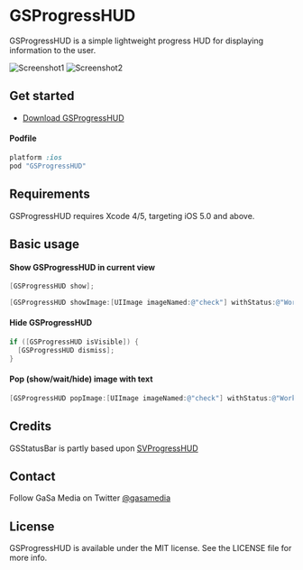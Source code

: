 # GSProgressHUD

GSProgressHUD is a simple lightweight progress HUD for displaying information to the user.

![Screenshot1](https://dl.dropboxusercontent.com/u/7865025/github/GSProgressHUD/Screen%20Shot%202014-02-17%20at%2012.49.51.png)
![Screenshot2](https://dl.dropboxusercontent.com/u/7865025/github/GSProgressHUD/Screen%20Shot%202014-02-17%20at%2012.50.14.png)


## Get started

- [Download GSProgressHUD](https://github.com/GaSaMedia/GSProgressHUD/archive/master.zip)

#### Podfile

```ruby
platform :ios
pod "GSProgressHUD"
```

## Requirements

GSProgressHUD requires Xcode 4/5, targeting iOS 5.0 and above.

## Basic usage

#### Show GSProgressHUD in current view
```objective-c
[GSProgressHUD show];
```

```objective-c
[GSProgressHUD showImage:[UIImage imageNamed:@"check"] withStatus:@"Working..."];
```

#### Hide GSProgressHUD
```objective-c
if ([GSProgressHUD isVisible]) {
  [GSProgressHUD dismiss];
}
```

#### Pop (show/wait/hide) image with text
```objective-c
[GSProgressHUD popImage:[UIImage imageNamed:@"check"] withStatus:@"Working..."];
```

## Credits

GSStatusBar is partly based upon [SVProgressHUD](https://github.com/samvermette/SVProgressHUD)

## Contact

Follow GaSa Media on Twitter [@gasamedia](https://twitter.com/gasamedia)

## License

GSProgressHUD is available under the MIT license. See the LICENSE file for more info.
